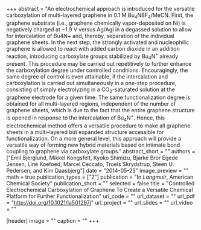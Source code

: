 +++
abstract = "An electrochemical approach is introduced for the versatile carboxylation of multi-layered graphene in 0.1 M Bu$_4$NBF$_4$/MeCN. First, the graphene substrate (i.e., graphene chemically vapor-deposited on Ni) is negatively charged at −1.9 V versus Ag/AgI in a degassed solution to allow for intercalation of Bu4N+ and, thereby, separation of the individual graphene sheets. In the next step, the strongly activated and nucleophilic graphene is allowed to react with added carbon dioxide in an addition reaction, introducing carboxylate groups stabilized by Bu$_4$N$^+$ already present. This procedure may be carried out repetitively to further enhance the carboxylation degree under controlled conditions. Encouragingly, the same degree of control is even attainable, if the intercalation and carboxylation is carried out simultaneously in a one-step procedure, consisting of simply electrolyzing in a CO$_2$-saturated solution at the graphene electrode for a given time. The same functionalization degree is obtained for all multi-layered regions, independent of the number of graphene sheets, which is due to the fact that the entire graphene structure is opened in response to the intercalation of Bu$_4$N$^+$. Hence, this electrochemical method offers a versatile procedure to make all graphene sheets in a multi-layered but expanded structure accessible for functionalization. On a more general level, this approach will provide a versatile way of forming new hybrid materials based on intimate bond coupling to graphene via carboxylate groups."
abstract_short = ""
authors = ["Emil Bjerglund, Mikkel Kongsfelt, Kyoko Shimizu, Bjarke Bror Egede Jensen, Line Koefoed, Marcel Ceccato, Troels Skrydstrup, Steen U. Pedersen, and Kim Daasbjerg"]
date = "2014-05-23"
image_preview = ""
math = true
publication_types = ["2"]
publication = "In *Langmuir*, American Chemical Society"
publication_short = ""
selected = false
title = "Controlled Electrochemical Carboxylation of Graphene To Create a Versatile Chemical Platform for Further Functionalization"
url_code = ""
url_dataset = ""
url_pdf = "http://doi.org/10.1021/la501297j"
url_project = ""
url_slides = ""
url_video = ""

[header]
image = ""
caption = ""
+++
